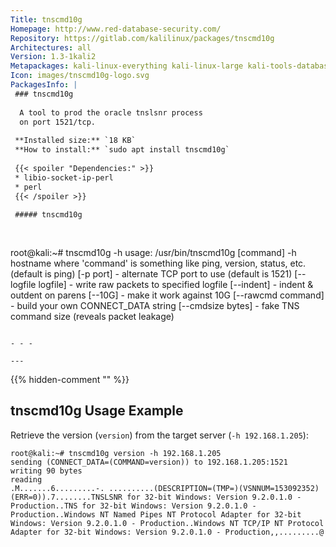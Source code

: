 ```yaml
---
Title: tnscmd10g
Homepage: http://www.red-database-security.com/
Repository: https://gitlab.com/kalilinux/packages/tnscmd10g
Architectures: all
Version: 1.3-1kali2
Metapackages: kali-linux-everything kali-linux-large kali-tools-database kali-tools-web 
Icon: images/tnscmd10g-logo.svg
PackagesInfo: |
 ### tnscmd10g
 
  A tool to prod the oracle tnslsnr process
  on port 1521/tcp.
 
 **Installed size:** `18 KB`  
 **How to install:** `sudo apt install tnscmd10g`  
 
 {{< spoiler "Dependencies:" >}}
 * libio-socket-ip-perl
 * perl
 {{< /spoiler >}}
 
 ##### tnscmd10g
 
 
 ```
 root@kali:~# tnscmd10g -h
 usage: /usr/bin/tnscmd10g [command] -h hostname
        where 'command' is something like ping, version, status, etc.  
        (default is ping)
        [-p port] - alternate TCP port to use (default is 1521)
        [--logfile logfile] - write raw packets to specified logfile
        [--indent] - indent & outdent on parens
        [--10G] - make it work against 10G
        [--rawcmd command] - build your own CONNECT_DATA string
        [--cmdsize bytes] - fake TNS command size (reveals packet leakage)
 ```
 
 - - -
 
---
```

{{% hidden-comment "<!--Do not edit anything above this line-->" %}}

## tnscmd10g Usage Example

Retrieve the version (`version`) from the target server (`-h 192.168.1.205`):

```
root@kali:~# tnscmd10g version -h 192.168.1.205
sending (CONNECT_DATA=(COMMAND=version)) to 192.168.1.205:1521
writing 90 bytes
reading
.M.......6.........-. ..........(DESCRIPTION=(TMP=)(VSNNUM=153092352)(ERR=0)).7........TNSLSNR for 32-bit Windows: Version 9.2.0.1.0 - Production..TNS for 32-bit Windows: Version 9.2.0.1.0 - Production..Windows NT Named Pipes NT Protocol Adapter for 32-bit Windows: Version 9.2.0.1.0 - Production..Windows NT TCP/IP NT Protocol Adapter for 32-bit Windows: Version 9.2.0.1.0 - Production,,.........@
```
